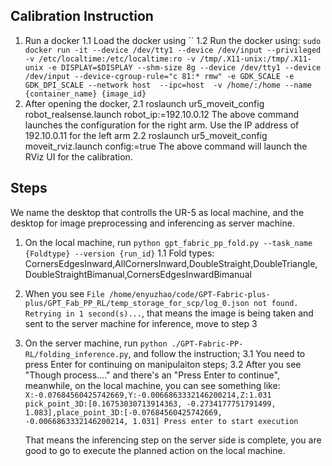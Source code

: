## Calibration Instruction

1. Run a docker
    1.1 Load the docker using ``
    1.2 Run the docker using: 
        ```sudo docker run -it --device /dev/tty1 --device /dev/input --privileged -v /etc/localtime:/etc/localtime:ro -v /tmp/.X11-unix:/tmp/.X11-unix -e DISPLAY=$DISPLAY --shm-size 8g --device /dev/tty1 --device /dev/input --device-cgroup-rule="c 81:* rmw" -e GDK_SCALE -e GDK_DPI_SCALE --network host  --ipc=host  -v /home/:/home --name {container_name} {image_id}```
2. After opening the docker, 
    2.1 roslaunch ur5_moveit_config robot_realsense.launch robot_ip:=192.10.0.12
        The above command launches the configuration for the right arm. Use the IP address of 192.10.0.11 for the left arm
    2.2 roslaunch ur5_moveit_config moveit_rviz.launch config:=true
    The above command will launch the RViz UI for the calibration.



## Steps
We name the desktop that controlls the UR-5 as local machine, and the desktop for image preprocessing and inferencing as server machine.


1. On the local machine, run `python gpt_fabric_pp_fold.py --task_name {Foldtype} --version {run_id}`
    1.1 Fold types: CornersEdgesInward,AllCornersInward,DoubleStraight,DoubleTriangle, DoubleStraightBimanual,CornersEdgesInwardBimanual

2. When you see `File /home/enyuzhao/code/GPT-Fabric-plus-plus/GPT_Fab_PP_RL/temp_storage_for_scp/log_0.json not found. Retrying in 1 second(s)...`, that means the image is being taken and sent to the server machine for inference, move to step 3

3. On the server machine, run `python ./GPT-Fabric-PP-RL/folding_inference.py`, and follow the instruction;
    3.1 You need to press Enter for continuing on manipulaiton steps;
    3.2 After you see "Though process...." and there's an "Press Enter to continue", meanwhile, on the local machine, you can see something like: 
        ```X:-0.07684560425742669,Y:-0.0066863332146200214,Z:1.031
        pick_point_3D:[0.16753030713914363, -0.2734177751791499, 1.083],place_point_3D:[-0.07684560425742669, -0.0066863332146200214, 1.031]
        Press enter to start execution```

    That means the inferencing step on the server side is complete, you are good to go to execute the planned action on the local machine.